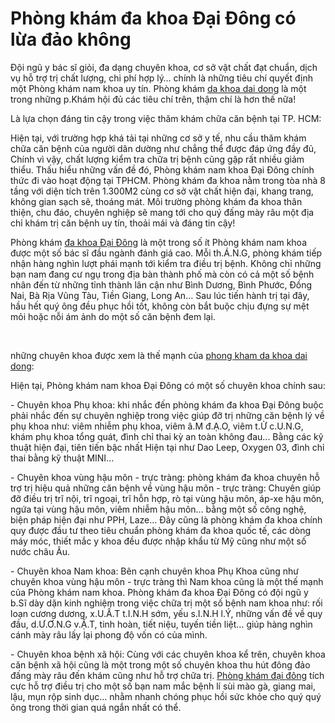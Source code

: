 <h1>Phòng khám đa khoa Đại Đông có lừa đảo không</h1>

<p>Đội ngũ y bác sĩ giỏi, đa dạng chuyên khoa, cơ sở vật chất đạt chuẩn, dịch vụ hỗ trợ trị chất lượng, chi phí hợp lý&hellip; chính là những tiêu chí quyết định một Phòng khám nam khoa uy tín. Phòng khám <a href="https://vicare.vn/phong-kham-da-khoa-dai-dong-70647/phu">da khoa dai dong</a> là một trong những p.Khám hội đủ các tiêu chí trên, thậm chí là hơn thế nữa!</p>

<p>Là lựa chọn đáng tin cậy trong việc thăm khám chữa căn bệnh tại TP. HCM:</p>

<p>Hiện tại, với trường hợp khá tải tại những cơ sở y tế, nhu cầu thăm khám chữa căn bệnh của người dân dường như chẳng thể được đáp ứng đầy đủ, Chính vì vậy, chất lượng kiểm tra chữa trị bệnh cũng gặp rất nhiều giảm thiểu. Thấu hiểu những vấn đề đó, Phòng khám nam khoa Đại Đông chính thức đi vào hoạt động tại TPHCM. Phòng khám đa khoa nằm trong tòa nhà 8 tầng với diện tích trên 1.300M2 cùng cơ sở vật chất hiện đại, khang trang, không gian sạch sẽ, thoáng mát. Môi trường phòng khám đa khoa thân thiện, chu đáo, chuyên nghiệp sẽ mang tới cho quý đấng mày râu một địa chỉ khám trị căn bệnh uy tín, thoải mái và đáng tin cậy!</p>

<p>Phòng khám <a href="https://www.youtube.com/watch?v=4Ipub82_TLY">đa&nbsp;khoa Đại Đông</a> là một trong số ít Phòng khám nam khoa được một số bác sĩ đầu ngành đánh giá cao. Mỗi th.Á.N.G, phòng khám tiếp nhận hàng nghìn lượt phái mạnh tới kiểm tra điều trị bệnh. Không chỉ những bạn nam đang cư ngụ trong địa bàn thành phố mà còn có cả một số bệnh nhân đến từ những tỉnh thành lân cận như Bình Dương, Bình Phước, Đồng Nai, Bà Rịa Vũng Tàu, Tiền Giang, Long An&hellip; Sau lúc tiến hành trị tại đây, hầu hết quý ông đều phục hồi tốt, không còn bắt buộc chịu đựng sự mệt mỏi hoặc nỗi ám ảnh do một số căn bệnh đem lại.</p>

<p>&nbsp;</p>

<p>những chuyên khoa được xem là thế mạnh của <a href="https://www.anphabe.com/discussions/questions-answers/q/phong-kham-da-khoa-dai-dong-tot-khong/16021/answer">phong kham da khoa dai dong</a>:</p>

<p>Hiện tại, Phòng khám nam khoa Đại Đông có một số chuyên khoa chính sau:</p>

<p>- Chuyên khoa Phụ khoa: khi nhắc đến phòng khám đa khoa Đại Đông buộc phải nhắc đến sự chuyên nghiệp trong việc giúp đỡ trị những căn bệnh lý về phụ khoa như: viêm nhiễm phụ khoa, viêm â.M đ.Ạ.O, viêm t.Ử c.U.N.G, khám phụ khoa tổng quát, đình chỉ thai kỳ an toàn không đau... Bằng các kỹ thuật hiện đại, tiên tiến bậc nhất Hiện tại như Dao Leep, Oxygen 03, đình chỉ thai bằng kỹ thuật MINI&hellip;</p>

<p>- Chuyên khoa vùng hậu môn - trực tràng: phòng khám đa khoa chuyên hỗ trợ trị hiệu quả những căn bệnh về vùng hậu môn - trực tràng: Chuyên giúp đỡ điều trị trĩ nội, trĩ ngoại, trĩ hỗn hợp, rò tại vùng hậu môn, áp-xe hậu môn, ngứa tại vùng hậu môn, viêm nhiễm hậu môn&hellip; bằng một số công nghệ, biện pháp hiện đại như PPH, Laze... Đây cũng là phòng khám đa khoa chính quy được đầu tư theo tiêu chuẩn phòng khám đa khoa quốc tế, các dòng máy móc, thiết mắc y khoa đều được nhập khẩu từ Mỹ cũng như một số nước châu Âu.</p>

<p>- Chuyên khoa Nam khoa: Bên cạnh chuyên khoa Phụ Khoa cũng như chuyên khoa vùng hậu môn - trực tràng thì Nam khoa cũng là một thế mạnh của Phòng khám nam khoa. Phòng khám đa khoa Đại Đông có đội ngũ y b.Sĩ dày dặn kinh nghiệm trong việc chữa trị một số bệnh nam khoa như: rối loạn cương dương, x.U.Ấ.T t.I.N.H sớm, yếu s.I.N.H l.Ý, những vấn đề về quy đầu, d.Ư.Ơ.N.G v.Ậ.T, tinh hoàn, tiết niệu, tuyến tiền liệt&hellip; giúp hàng nghìn cánh mày râu lấy lại phong độ vốn có của mình.</p>

<p>- Chuyên khoa bệnh xã hội: Cùng với các chuyên khoa kể trên, chuyên khoa căn bệnh xã hội cũng là một trong một số chuyên khoa thu hút đông đảo đấng mày râu đến khám cũng như hỗ trợ chữa trị. <a href="https://yeutre.vn/bai-viet/phong-kham-da-khoa-dai-dong-diem-den-tin-cay-cho-viec-cham-soc-suc-khoe-moi-gia-dinh.18838/">Phòng khám đại đông</a>&nbsp;tích cực hỗ trợ điều trị cho một số bạn nam mắc bệnh lí sùi mào gà, giang mai, lậu, mụn rộp sinh dục&hellip; nhằm nhanh chóng phục hồi sức khỏe cho quý quý ông trong thời gian quá ngắn nhất có thể.</p>
